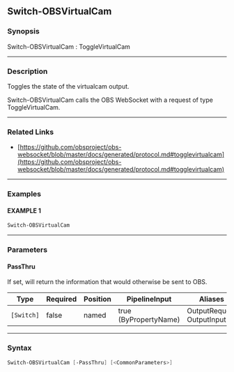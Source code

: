 Switch-OBSVirtualCam
--------------------




### Synopsis
Switch-OBSVirtualCam : ToggleVirtualCam



---


### Description

Toggles the state of the virtualcam output.


Switch-OBSVirtualCam calls the OBS WebSocket with a request of type ToggleVirtualCam.



---


### Related Links
* [https://github.com/obsproject/obs-websocket/blob/master/docs/generated/protocol.md#togglevirtualcam](https://github.com/obsproject/obs-websocket/blob/master/docs/generated/protocol.md#togglevirtualcam)





---


### Examples
#### EXAMPLE 1
```PowerShell
Switch-OBSVirtualCam
```



---


### Parameters
#### **PassThru**

If set, will return the information that would otherwise be sent to OBS.






|Type      |Required|Position|PipelineInput        |Aliases                      |
|----------|--------|--------|---------------------|-----------------------------|
|`[Switch]`|false   |named   |true (ByPropertyName)|OutputRequest<br/>OutputInput|





---


### Syntax
```PowerShell
Switch-OBSVirtualCam [-PassThru] [<CommonParameters>]
```

